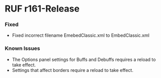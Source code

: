 # RUF r161-Release
### Fixed
* Fixed incorrect filename EmebedClassic.xml to EmbedClassic.xml 

### Known Issues
* The Options panel settings for Buffs and Debuffs requires a reload to take effect.
* Settings that affect borders require a reload to take effect.
